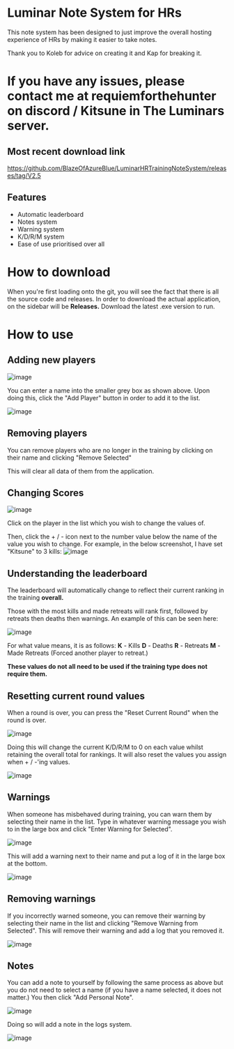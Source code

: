 # Luminar Note System for HRs

This note system has been designed to just improve the overall hosting experience of HRs by making it easier to take notes.

Thank you to Koleb for advice on creating it and Kap for breaking it.

# If you have any issues, please contact me at requiemforthehunter on discord / Kitsune in The Luminars server.

## Most recent download link

https://github.com/BlazeOfAzureBlue/LuminarHRTrainingNoteSystem/releases/tag/V2.5

## Features
- Automatic leaderboard
- Notes system
- Warning system
- K/D/R/M system
- Ease of use prioritised over all


# How to download

When you're first loading onto the git, you will see the fact that there is all the source code and releases. In order to download the actual application, on the sidebar will be **Releases.** Download the latest .exe version to run.

# How to use

## Adding new players
![image](https://github.com/user-attachments/assets/23f37036-bd3d-4d6e-9c78-25a11a90d88c)

You can enter a name into the smaller grey box as shown above. Upon doing this, click the "Add Player" button in order to add it to the list.

![image](https://github.com/user-attachments/assets/56504a5a-22cb-4624-b545-032881215c0e)

## Removing players
You can remove players who are no longer in the training by clicking on their name and clicking "Remove Selected"

This will clear all data of them from the application.

## Changing Scores

![image](https://github.com/user-attachments/assets/166a83d1-03d1-4dee-9f1f-2b387c96c94c)

Click on the player in the list which you wish to change the values of.

Then, click the + / - icon next to the number value below the name of the value you wish to change. For example, in the below screenshot, I have set "Kitsune" to 3 kills:
![image](https://github.com/user-attachments/assets/813b91f9-7db3-49cf-a02a-8bf33f6922f3)

## Understanding the leaderboard

The leaderboard will automatically change to reflect their current ranking in the training **overall.**

Those with the most kills and made retreats will rank first, followed by retreats then deaths then warnings. An example of this can be seen here:

![image](https://github.com/user-attachments/assets/3335edf9-6bc6-43a6-8b87-b8a1105ebc6d)

For what value means, it is as follows:
**K** - Kills
**D** - Deaths
**R** - Retreats
**M** - Made Retreats (Forced another player to retreat.)

**These values do not all need to be used if the training type does not require them.**

## Resetting current round values

When a round is over, you can press the "Reset Current Round" when the round is over.

![image](https://github.com/user-attachments/assets/87778233-e24d-4221-9425-c0ecc06e0eb7)

Doing this will change the current K/D/R/M to 0 on each value whilst retaining the overall total for rankings. It will also reset the values you assign when + / -'ing values.

![image](https://github.com/user-attachments/assets/a1f66f04-2340-40ca-8b16-ba0e8a68c438)

## Warnings

When someone has misbehaved during training, you can warn them by selecting their name in the list. Type in whatever warning message you wish to in the large box and click "Enter Warning for Selected". 

![image](https://github.com/user-attachments/assets/c5f46874-67af-406b-9ea9-8b1313bf0cf1)

This will add a warning next to their name and put a log of it in the large box at the bottom.

![image](https://github.com/user-attachments/assets/47932023-5ae3-43eb-a029-2f9a894213f4)

## Removing warnings
If you incorrectly warned someone, you can remove their warning by selecting their name in the list and clicking "Remove Warning from Selected". This will remove their warning and add a log that you removed it.

![image](https://github.com/user-attachments/assets/25b304f4-7c57-4976-8ee6-5e25228c8081)

## Notes

You can add a note to yourself by following the same process as above but you do not need to select a name (if you have a name selected, it does not matter.) You then click "Add Personal Note".

![image](https://github.com/user-attachments/assets/61ffbcb8-7892-492e-9aa8-2edb93c42f1d)

Doing so will add a note in the logs system.

![image](https://github.com/user-attachments/assets/714c9c5d-6bd4-4dfc-a5bd-2df8a030173f)






